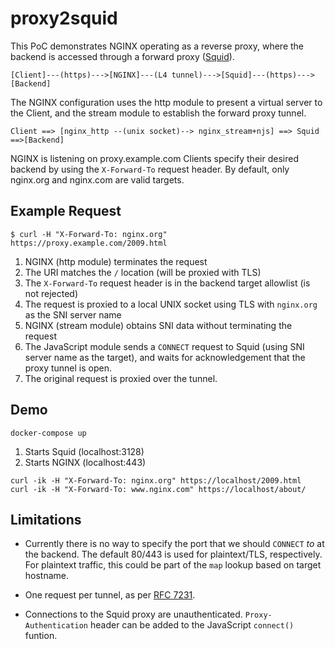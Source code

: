 proxy2squid
===========

This PoC demonstrates NGINX operating as a reverse proxy, where the backend is accessed through a forward proxy ([Squid](http://squid-cache.org)).

```
[Client]---(https)--->[NGINX]---(L4 tunnel)--->[Squid]---(https)--->[Backend]
```

The NGINX configuration uses the http module to present a virtual server to the Client, and the stream module to establish the forward proxy tunnel.

```
Client ==> [nginx_http --(unix socket)--> nginx_stream+njs] ==> Squid ==>[Backend]
```

NGINX is listening on proxy.example.com
Clients specify their desired backend by using the `X-Forward-To` request header. By default, only nginx.org and nginx.com are valid targets.

Example Request
---------------

```shell
$ curl -H "X-Forward-To: nginx.org" https://proxy.example.com/2009.html
```

1. NGINX (http module) terminates the request
2. The URI matches the `/` location (will be proxied with TLS)
3. The `X-Forward-To` request header is in the backend target allowlist (is not rejected)
4. The request is proxied to a local UNIX socket using TLS with `nginx.org` as the SNI server name
5. NGINX (stream module) obtains SNI data without terminating the request
6. The JavaScript module sends a `CONNECT` request to Squid (using SNI server name as the target), and waits for acknowledgement that the proxy tunnel is open.
7. The original request is proxied over the tunnel.

Demo
----

```shell
docker-compose up
```
1. Starts Squid (localhost:3128)
2. Starts NGINX (localhost:443)

```shell
curl -ik -H "X-Forward-To: nginx.org" https://localhost/2009.html
curl -ik -H "X-Forward-To: www.nginx.com" https://localhost/about/
```

Limitations
-----------

* Currently there is no way to specify the port that we should `CONNECT` *to* at the backend. The default 80/443 is used for plaintext/TLS, respectively. For plaintext traffic, this could be part of the `map` lookup based on target hostname.

* One request per tunnel, as per [RFC 7231](https://tools.ietf.org/html/rfc7231#section-4.3.6).

* Connections to the Squid proxy are unauthenticated. `Proxy-Authentication` header can be added to the JavaScript `connect()` funtion.
